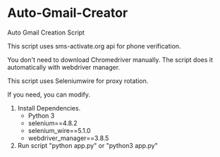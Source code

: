# Auto-Gmail-Creator

Auto Gmail Creation Script

This script uses sms-activate.org api for phone verification.

You don't need to download Chromedriver manually. The script does it automatically with webdriver manager.

This script uses Seleniumwire for proxy rotation.

If you need, you can modify.

1. Install Dependencies.
    - Python 3
    - selenium==4.8.2
    - selenium_wire==5.1.0
    - webdriver_manager==3.8.5
2. Run script 
    "python app.py" or "python3 app.py"
    
    
